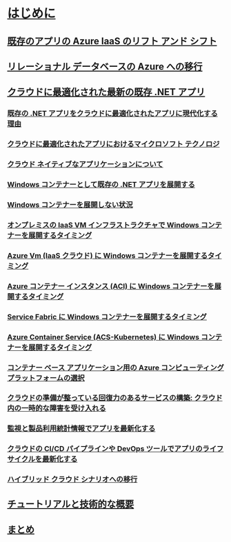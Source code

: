 # [はじめに](index.md)
## [既存のアプリの Azure IaaS のリフト アンド シフト](lift-and-shift-existing-apps-azure-iaas.md)
## [リレーショナル データベースの Azure への移行](migrate-your-relational-databases-to-azure.md)
## [クラウドに最適化された最新の既存 .NET アプリ](./modernize-existing-apps-to-cloud-optimized/index.md)
### [既存の .NET アプリをクラウドに最適化されたアプリに現代化する理由](./modernize-existing-apps-to-cloud-optimized/reasons-to-modernize-existing-net-apps-to-cloud-optimized-applications.md)
### [クラウドに最適化されたアプリにおけるマイクロソフト テクノロジ](./modernize-existing-apps-to-cloud-optimized/microsoft-technologies-in-cloud-optimized-applications.md)
### [クラウド ネイティブなアプリケーションについて](./modernize-existing-apps-to-cloud-optimized/what-about-cloud-native-applications.md)
### [Windows コンテナーとして既存の .NET アプリを展開する](./modernize-existing-apps-to-cloud-optimized/deploy-existing-net-apps-as-windows-containers.md)
### [Windows コンテナーを展開しない状況](./modernize-existing-apps-to-cloud-optimized/when-not-to-deploy-to-windows-containers.md)
### [オンプレミスの IaaS VM インフラストラクチャで Windows コンテナーを展開するタイミング](./modernize-existing-apps-to-cloud-optimized/when-to-deploy-windows-containers-in-your-on-premises-iaas-vm-infrastructure.md)
### [Azure Vm (IaaS クラウド) に Windows コンテナーを展開するタイミング](./modernize-existing-apps-to-cloud-optimized/when-to-deploy-windows-containers-to-azure-vms-iaas-cloud.md)
### [Azure コンテナー インスタンス (ACI) に Windows コンテナーを展開するタイミング](./modernize-existing-apps-to-cloud-optimized/when-to-deploy-windows-containers-to-azure-container-instances-ACI.md)
### [Service Fabric に Windows コンテナーを展開するタイミング](./modernize-existing-apps-to-cloud-optimized/when-to-deploy-windows-containers-to-service-fabric.md)
### [Azure Container Service (ACS-Kubernetes) に Windows コンテナーを展開するタイミング](./modernize-existing-apps-to-cloud-optimized/when-to-deploy-windows-containers-to-azure-container-service-kubernetes.md)
### [コンテナー ベース アプリケーション用の Azure コンピューティング プラットフォームの選択](./modernize-existing-apps-to-cloud-optimized/choosing-azure-compute-options-for-container-based-applications.md)
### [クラウドの準備が整っている回復力のあるサービスの構築: クラウド内の一時的な障害を受け入れる](./modernize-existing-apps-to-cloud-optimized/build-resilient-services-ready-for-the-cloud-embrace-transient-failures-in-the-cloud.md)
### [監視と製品利用統計情報でアプリを最新化する](./modernize-existing-apps-to-cloud-optimized/modernize-your-apps-with-monitoring-and-telemetry.md)
### [クラウドの CI/CD パイプラインや DevOps ツールでアプリのライフ サイクルを最新化する](./modernize-existing-apps-to-cloud-optimized/modernize-your-apps-lifecycle-with-ci-cd-pipelines-and-devops-tools-in-the-cloud.md)
### [ハイブリッド クラウド シナリオへの移行](./modernize-existing-apps-to-cloud-optimized/migrate-to-hybrid-cloud-scenarios.md)
## [チュートリアルと技術的な概要](walkthroughs-technical-get-started-overview.md)
## [まとめ](conclusions.md)
